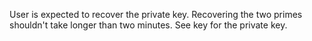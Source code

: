 User is expected to recover the private key.
Recovering the two primes shouldn't take longer than two minutes.
See key for the private key.
